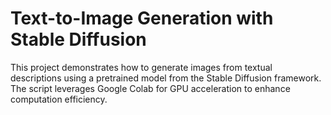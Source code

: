 # Text-to-Image Generation with Stable Diffusion

This project demonstrates how to generate images from textual descriptions using a pretrained model from the Stable Diffusion framework. The script leverages Google Colab for GPU acceleration to enhance computation efficiency.


